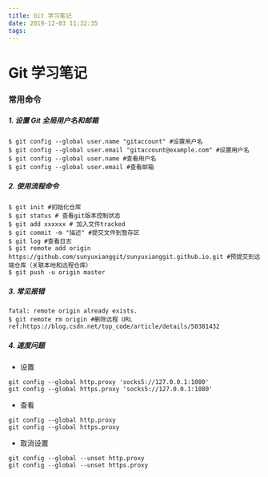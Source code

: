 ```yaml
---
title: Git 学习笔记
date: 2019-12-03 11:32:35
tags:
---
```

# Git 学习笔记

### 常用命令

##### 1. 设置 Git 全局用户名和邮箱

   ```
   $ git config --global user.name "gitaccount" #设置用户名
   $ git config --global user.email "gitaccount@example.com" #设置用户名
   $ git config --global user.name #查看用户名
   $ git config --global user.email #查看邮箱
   ```
<!-- more -->

##### 2. 使用流程命令

   ```
   $ git init #初始化仓库
   $ git status # 查看git版本控制状态
   $ git add xxxxxx # 加入文件tracked
   $ git commit -m "描述" #提交文件到暂存区
   $ git log #查看日志
   $ git remote add origin https://github.com/sunyuxianggit/sunyuxianggit.github.io.git #预提交到远端仓库（关联本地和远程仓库）
   $ git push -u origin master
   ```

##### 3. 常见报错

   ```
   fatal: remote origin already exists.
   $ git remote rm origin #删除远程 URL
   ref:https://blog.csdn.net/top_code/article/details/50381432
   ```
##### 4. 速度问题
   
* 设置
```
git config --global http.proxy 'socks5://127.0.0.1:1080' 
git config --global https.proxy 'socks5://127.0.0.1:1080'
```

* 查看
```
git config --global http.proxy
git config --global https.proxy
```

* 取消设置
```
git config --global --unset http.proxy
git config --global --unset https.proxy

```
